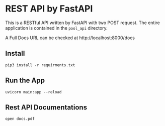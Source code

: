 # REST API by FastAPI 


This is a RESTful API written by FastAPI with two POST request. The entire application is contained in the `pool_api` directory.

A Full Docs URL can be checked  at http://localhost:8000/docs


## Install


    pip3 install -r requirments.txt

## Run the App

    uvicorn main:app --reload


## Rest API Documentations

    open docs.pdf
